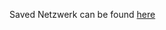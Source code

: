 Saved Netzwerk can be found [here](https://drive.google.com/open?id=1Y_TLsPVsL5oB4kj7JSEaJTc7uicg3vc8)
